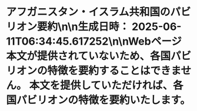 # アフガニスタン・イスラム共和国のパビリオン要約\n\n**生成日時：** 2025-06-11T06:34:45.617252\n\nWebページ本文が提供されていないため、各国パビリオンの特徴を要約することはできません。  本文を提供していただければ、各国パビリオンの特徴を要約いたします。